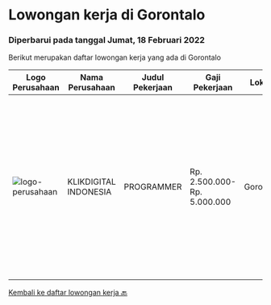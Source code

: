 
  # Lowongan kerja di Gorontalo

  ### Diperbarui pada tanggal Jumat, 18 Februari 2022

  Berikut merupakan daftar lowongan kerja yang ada di Gorontalo

  |Logo Perusahaan | Nama Perusahaan | Judul Pekerjaan | Gaji Pekerjaan | Lokasi | Deskripsi | Tanggal diunggah | Pranala |
  | -------------- | --------------- | --------------- | --------- | --------- | -------------- | ------- | ----------- |
  |![logo-perusahaan](https://image-service-cdn.seek.com.au/de38407b1a0125a89b91f68e0021ddc3c4689ef7/ee4dce1061f3f616224767ad58cb2fc751b8d2dc)|KLIKDIGITAL INDONESIA|PROGRAMMER|Rp. 2.500.000-Rp. 5.000.000|Gorontalo|Usia maksimal 35 Tahun Minimal D3 Semua jurusan Pengalaman kerja minimal 1 tahun Bisa bekerja dengan tim Memahami Node JS atau Electron Memahami alur...|Selasa, 15 Februari 2022|https://www.jobstreet.co.id/id/job/programmer-3791115?token=0~d518c3da-ebc2-4462-979a-8b0213cfc3c2&sectionRank=1&jobId=jobstreet-id-job-3791115|


  [Kembali ke daftar lowongan kerja 🔙](../README.md#daftar-lowongan-kerja)
  